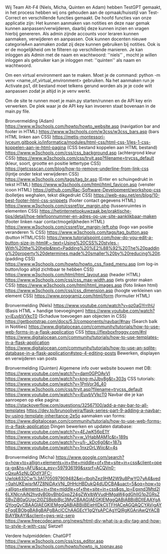 Wij Team Alt-F4 (Niels, Micha, Quinten en Adam) hebben TestGPT gemaakt, in het process hebben wij ons gehouden aan de opmaak/huisstijl van Test-Correct en verschillende functies gemaakt. De hoofd functies van onze applicatie zijn: Het kunnen aanmaken van notities en deze naar gemak kunnen aanpassen/verwijderen, daarbij deze kunnen inzien en vragen hierbij genereren. Als admin zijnde accounts voor leraren kunnen aanmaken, verwijderen en aanpassen. Ook kunnen docenten nieuwe categorieÃ«n aanmaken zodat zij deze kunnen gebruiken bij notities. Ook is er de mogelijkheid om te filteren op verschillende manieren.
Je kan inloggen als Admin met de naam en wachtwoord: ''niels'' , mocht je willen inloggen als gebruiker kan je inloggen met: ''quinten'' als naam en wachtwoord. 

Om een virtual environment aan te maken. Moet je de command: python -m venv <name_of_virtual_environment> gebruiken. Na het aanmaken run je Activate.ps1, dit bestand moet telkens gerund worden als je je code wilt aanpassen zodat je altijd in je venv werkt. 

Om de site te runnen moet je main.py starten/runnen en de API key erin verwerken. De plek waar je de API key kan invoeren staat bovenaan in de main.py file.

Bronvermelding (Adam) https://www.w3schools.com/howto/howto_website.asp (navigation bar and footer in HTML) https://www.w3schools.com/w3css/w3css_bars.asp (bars HTML linken aan CSS) https://metis-montessori-lyceum.gitbook.io/informatica/modules/html-css/html-css-1/les-1-css-koppelen-aan-je-html-pagina (CSS bestand koppelen aan HTML bestand) https://www.w3schools.com/css/css_background.asp (achtergrond kleur CSS) https://www.w3schools.com/css/tryit.asp?filename=trycss_default (kleur, soort, grootte en positie lettertype CSS) https://getcssscan.com/blog/how-to-remove-underline-from-link-css (lijntje onder tekst verwijderen CSS) https://www.w3schools.com/tags/tag_br.asp (Enter en schuingedrukt in tekst HTML) https://www.w3schools.com/html/html_favicon.asp (venster icoon HTML) https://github.com/Rac-Software-Development/workshop-css (bolletjes weghalen, tekst dikgedrukt CSS) https://web-eau.net/en/blog/10-best-footer-html-css-snippets (footer contact gegevens HTML) https://www.w3schools.com/cssref/pr_margin.php (tussenruimtes in elementen CSS) https://hetinternetookuwzaak.be/praktische-tips/detail/hoe-telefoonnummer-en-adres-op-uw-site-aanklikbaar-maken (footer linken naar contactmogelijkheden HTML) https://www.w3schools.com/cssref/pr_margin-left.php (logo van positie veranderen % CSS) https://www.w3schools.com/tags/tag_button.asp (button HTML/CSS) https://www.tutorialspoint.com/how-do-you-edit-a-button-size-in-html#:~:text=Using%20CSS%20styles,-With%20the%20help&text=Padding%20%E2%88%92%20The%20padding%20property%20determines,made%20smaller%20by%20reducing%20it. (padding CSS) https://www.w3schools.com/howto/howto_css_fixed_menu.asp (om log-in button/logo altijd zichtbaar te hebben CSS) https://www.w3schools.com/html/html_layout.asp (header HTML) https://www.w3schools.com/css/css_max-width.asp (iets groter maken CSS) https://www.w3schools.com/html/html_images.asp (foto linken html) https://www.w3schools.com/css/css_dimension.asp (hoogte verkleinen van element CSS) https://www.programiz.com/html/form (formulier HTML)

Bronvermelding (Niels) 
https://www.youtube.com/watch?v=qz0aGYrrlhU (Basis HTML + handige toevoegingen) https://www.youtube.com/watch?v=jEuvbVVkcT0 (Schaduw toevoegen aan objecten in CSS) https://getbootstrap.com/docs/5.3/components/navbar/#nav (Search balk in Notities) https://www.digitalocean.com/community/tutorials/how-to-use-web-forms-in-a-flask-application
CSS https://flexboxfroggy.com/#nl
https://www.digitalocean.com/community/tutorials/how-to-use-templates-in-a-flask-application 
https://www.digitalocean.com/community/tutorials/how-to-use-an-sqlite-database-in-a-flask-application#step-4-editing-posts
Bewerken, displayen en verwijderen van posts

Bronvermelding (Quinten) 
Algemene info over website bouwen met DB: https://www.youtube.com/watch?v=dam0GPOAvVI https://www.youtube.com/watch?v=kng-mJJby8g&t=303s
CSS tutorials: https://www.youtube.com/watch?v=1PnVor36_40 https://www.w3schools.com/css/tryit.asp?filename=trycss_default https://www.youtube.com/watch?v=jEuvbVVkcT0
Navbar die je kan aanroepen op elke pagina: https://stackoverflow.com/questions/32567100/add-a-nav-bar-to-all-templates https://dev.to/brunooliveira/flask-series-part-9-adding-a-navbar-by-using-template-inheritance-2e5o
aanmaken van forms: https://www.digitalocean.com/community/tutorials/how-to-use-web-forms-in-a-flask-application
Dingen bewerken en updaten database: https://www.youtube.com/watch?v=4EJwK56pE1Y https://www.youtube.com/watch?v=w_VHabMAM1c&t=189s https://www.youtube.com/watch?v=u1j-_kDc6g0&t=187s https://www.youtube.com/watch?v=1nxzOrLWiic&t=4s

Bronvermelding (Micha)
https://www.google.com/search?q=how+to+allign+elements+in+the+middle+of+the+site+in+css&client=opera-gx&hs=AFU&sca_esv=597936199&sxsrf=ACQVn0-cQxuA5zNLQDdY3FC-UwIok632Cw%3A1705097909482&ei=tbqhZez9HM2W9u8PwYO7yA4&ved=0ahUKEwisrM7Z8NiDAxVNi_0HHcHBDukQ4dUDCBA&uact=5&oq=how+to+allign+elements+in+the+middle+of+the+site+in+css&gs_lp=Egxnd3Mtd2l6LXNlcnAiN2hvdyB0byBhbGxpZ24gZWxlbWVudHMgaW4gdGhlIG1pZGRsZSBvZiB0aGUgc2l0ZSBpbiBjc3MyCBAAGIAEGKIEMggQABiABBiiBDIIEAAYgAQYogQyCBAAGIAEGKIEMggQABiABBiiBEieHlDkCljTFHACeAGQAQCYAVigAYcFqgEBObgBA8gBAPgBAcICChAAGEcY1gQYsAPCAgYQIRgKGAriAwQYACBBiAYBkAYI&sclient=gws-wiz-serp
https://www.freecodecamp.org/news/html-div-what-is-a-div-tag-and-how-to-style-it-with-css/
Sietze!!

Verdere hulpmiddelen:
ChatGPT https://www.w3schools.com/css/css_editor.asp https://www.w3schools.com/howto/howto_js_topnav.asp